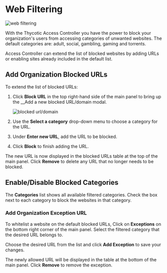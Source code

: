 [title]: # (Web Filtering)
[tags]: # (thycotic access control)
[priority]: # (4)
# Web Filtering

![web filtering](images/web-filter.png "Web filtering page")

With the Thycotic Access Controller you have the power to block your organization's users from accessing categories of unwanted websites. The default categories are: adult, social, gambling, gaming and torrents.

Access Controller can extend the list of blocked websites by adding URLs or enabling sites already included in the default list.

## Add Organization Blocked URLs

To extend the list of blocked URLs:

1. Click __Block URL__ in the top right-hand side of the main panel to bring up the __Add a new blocked URL/domain modal.

   ![blocked url/domain](images/blocked-url.png "Add new blocked URL/domain")
1. Use the __Select a category__ drop-down menu to choose a category for the URL.
1. Under __Enter new URL__, add the URL to be blocked.
1. Click __Block__ to finish adding the URL.

The new URL is now displayed in the blocked URLs table at the top of the main panel. Click __Remove__ to delete any URL that no longer needs to be blocked.

## Enable/Disable Blocked Categories

The __Categories__ list shows all available filtered categories. Check the box next to each category to block the websites in that category.
<!--
![TODO](images/blocked-cat.png "Blocked content categories") -->

### Add Organization Exception URL

To whitelist a website on the default blocked URLs, Click on __Exceptions__ on the bottom right corner of the main panel. Select the filtered category that the desired URL belongs to.
<!--
![TODO](images/new-url-ex.png "Add exception URL") -->

 Choose the desired URL from the list and click __Add Exception__ to save your changes.

The newly allowed URL will be displayed in the table at the bottom of the main panel. Click __Remove__ to remove the exception.

